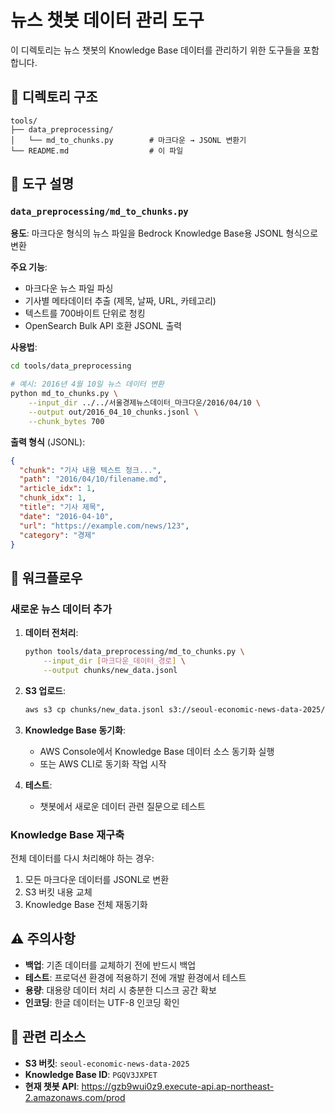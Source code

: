 # 뉴스 챗봇 데이터 관리 도구

이 디렉토리는 뉴스 챗봇의 Knowledge Base 데이터를 관리하기 위한 도구들을 포함합니다.

## 📁 디렉토리 구조

```
tools/
├── data_preprocessing/
│   └── md_to_chunks.py        # 마크다운 → JSONL 변환기
└── README.md                  # 이 파일
```

## 🔧 도구 설명

### `data_preprocessing/md_to_chunks.py`

**용도**: 마크다운 형식의 뉴스 파일을 Bedrock Knowledge Base용 JSONL 형식으로 변환

**주요 기능**:
- 마크다운 뉴스 파일 파싱
- 기사별 메타데이터 추출 (제목, 날짜, URL, 카테고리)
- 텍스트를 700바이트 단위로 청킹
- OpenSearch Bulk API 호환 JSONL 출력

**사용법**:
```bash
cd tools/data_preprocessing

# 예시: 2016년 4월 10일 뉴스 데이터 변환
python md_to_chunks.py \
    --input_dir ../../서울경제뉴스데이터_마크다운/2016/04/10 \
    --output out/2016_04_10_chunks.jsonl \
    --chunk_bytes 700
```

**출력 형식** (JSONL):
```json
{
  "chunk": "기사 내용 텍스트 청크...",
  "path": "2016/04/10/filename.md",
  "article_idx": 1,
  "chunk_idx": 1,
  "title": "기사 제목",
  "date": "2016-04-10",
  "url": "https://example.com/news/123",
  "category": "경제"
}
```

## 🔄 워크플로우

### 새로운 뉴스 데이터 추가

1. **데이터 전처리**:
   ```bash
   python tools/data_preprocessing/md_to_chunks.py \
       --input_dir [마크다운_데이터_경로] \
       --output chunks/new_data.jsonl
   ```

2. **S3 업로드**:
   ```bash
   aws s3 cp chunks/new_data.jsonl s3://seoul-economic-news-data-2025/
   ```

3. **Knowledge Base 동기화**:
   - AWS Console에서 Knowledge Base 데이터 소스 동기화 실행
   - 또는 AWS CLI로 동기화 작업 시작

4. **테스트**:
   - 챗봇에서 새로운 데이터 관련 질문으로 테스트

### Knowledge Base 재구축

전체 데이터를 다시 처리해야 하는 경우:

1. 모든 마크다운 데이터를 JSONL로 변환
2. S3 버킷 내용 교체
3. Knowledge Base 전체 재동기화

## ⚠️ 주의사항

- **백업**: 기존 데이터를 교체하기 전에 반드시 백업
- **테스트**: 프로덕션 환경에 적용하기 전에 개발 환경에서 테스트
- **용량**: 대용량 데이터 처리 시 충분한 디스크 공간 확보
- **인코딩**: 한글 데이터는 UTF-8 인코딩 확인

## 🔗 관련 리소스

- **S3 버킷**: `seoul-economic-news-data-2025`
- **Knowledge Base ID**: `PGQV3JXPET`
- **현재 챗봇 API**: https://gzb9wui0z9.execute-api.ap-northeast-2.amazonaws.com/prod